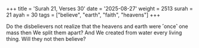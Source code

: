 +++
title = 'Surah 21, Verses 30'
date = '2025-08-27'
weight = 2513
surah = 21
ayah = 30
tags = ["believe", "earth", "faith", "heavens"]
+++

Do the disbelievers not realize that the heavens and earth were ˹once˺ one mass then We split them apart? And We created from water every living thing. Will they not then believe?